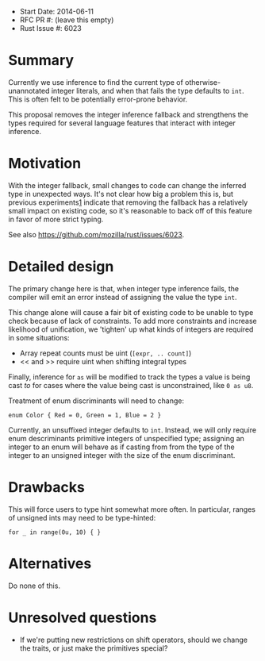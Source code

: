- Start Date: 2014-06-11
- RFC PR #: (leave this empty)
- Rust Issue #: 6023

# Summary

Currently we use inference to find the current type of
otherwise-unannotated integer literals, and when that fails the type
defaults to `int`. This is often felt to be potentially error-prone
behavior.

This proposal removes the integer inference fallback and strengthens
the types required for several language features that interact with
integer inference.

# Motivation

With the integer fallback, small changes to code can change the
inferred type in unexpected ways. It's not clear how big a problem
this is, but previous experiments[1] indicate that removing
the fallback has a relatively small impact on existing code,
so it's reasonable to back off of this feature in favor of more
strict typing.

See also https://github.com/mozilla/rust/issues/6023.

[1]: https://gist.github.com/nikomatsakis/11179747

# Detailed design

The primary change here is that, when integer type inference fails,
the compiler will emit an error instead of assigning the value the
type `int`.

This change alone will cause a fair bit of existing code to be
unable to type check because of lack of constraints. To add more
constraints and increase likelihood of unification, we 'tighten'
up what kinds of integers are required in some situations:

* Array repeat counts must be uint (`[expr, .. count]`)
* << and >> require uint when shifting integral types

Finally, inference for `as` will be modified to track the types
a value is being cast *to* for cases where the value being cast
is unconstrained, like `0 as u8`.

Treatment of enum discriminants will need to change:

```
enum Color { Red = 0, Green = 1, Blue = 2 }
```

Currently, an unsuffixed integer defaults to `int`. Instead, we will
only require enum descriminants primitive integers of unspecified
type; assigning an integer to an enum will behave as if casting from
from the type of the integer to an unsigned integer with the size of
the enum discriminant.

# Drawbacks

This will force users to type hint somewhat more often. In particular,
ranges of unsigned ints may need to be type-hinted:

```
for _ in range(0u, 10) { }
```

# Alternatives

Do none of this.

# Unresolved questions

* If we're putting new restrictions on shift operators, should we
  change the traits, or just make the primitives special?
